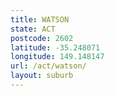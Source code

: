 ```yaml
---
title: WATSON
state: ACT
postcode: 2602
latitude: -35.248071
longitude: 149.148147
url: /act/watson/
layout: suburb
---
```

